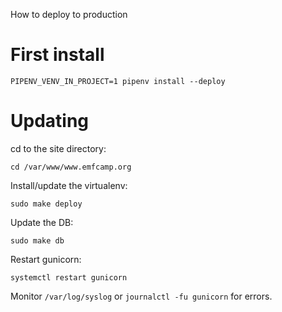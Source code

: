 How to deploy to production

# First install

    PIPENV_VENV_IN_PROJECT=1 pipenv install --deploy

# Updating

cd to the site directory:

    cd /var/www/www.emfcamp.org

Install/update the virtualenv:

    sudo make deploy

Update the DB:

    sudo make db

Restart gunicorn:

    systemctl restart gunicorn

Monitor `/var/log/syslog` or `journalctl -fu gunicorn` for errors.
